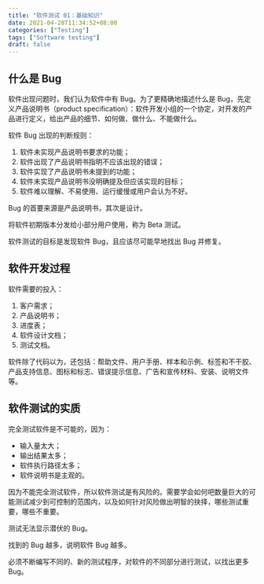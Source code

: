 ```yaml
---
title: "软件测试 01：基础知识"
date: 2021-04-28T11:34:52+08:00
categories: ["Testing"]
tags: ["Software testing"]
draft: false
---
```


## 什么是 Bug

软件出现问题时，我们认为软件中有 Bug。为了更精确地描述什么是 Bug，先定义产品说明书（product specification）：软件开发小组的一个协定，对开发的产品进行定义，给出产品的细节、如何做、做什么、不能做什么。

<!--more-->

软件 Bug 出现的判断规则：

1. 软件未实现产品说明书要求的功能；
2. 软件出现了产品说明书指明不应该出现的错误；
3. 软件实现了产品说明书未提到的功能；
4. 软件未实现产品说明书没明确提及但应该实现的目标；
5. 软件难以理解、不易使用、运行缓慢或用户会认为不好。

Bug 的首要来源是产品说明书，其次是设计。

将软件初期版本分发给小部分用户使用，称为 Beta 测试。

软件测试的目标是发现软件 Bug，且应该尽可能早地找出 Bug 并修复。

## 软件开发过程

软件需要的投入：

1. 客户需求；
2. 产品说明书；
3. 进度表；
4. 软件设计文档；
5. 测试文档。

软件除了代码以为，还包括：帮助文件、用户手册、样本和示例、标签和不干胶、产品支持信息、图标和标志、错误提示信息、广告和宣传材料、安装、说明文件等。

## 软件测试的实质

完全测试软件是不可能的，因为：

- 输入量太大；
- 输出结果太多；
- 软件执行路径太多；
- 软件说明书是主观的。

因为不能完全测试软件，所以软件测试是有风险的。需要学会如何吧数量巨大的可能测试减少到可控制的范围内，以及如何针对风险做出明智的抉择，哪些测试重要，哪些不重要。

测试无法显示潜伏的 Bug。

找到的 Bug 越多，说明软件 Bug 越多。

必须不断编写不同的、新的测试程序，对软件的不同部分进行测试，以找出更多 Bug。